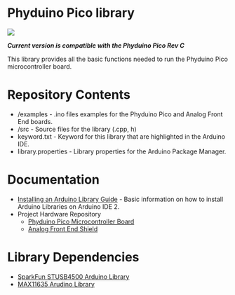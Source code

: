 # Phyduino Pico library

![](https://raw.github.com/UofTPhyEssSW/Student-Workshop-Course-L1/blob/main/images/Phyduino_Pico_RevC.png)

<p><b><i>Current version is compatible with the Phyduino Pico Rev C</i></b></p>

<p>
This library provides all the basic functions needed to run the Phyduino Pico microcontroller board.
</p>

# Repository Contents
- /examples - .ino files examples for the Phyduino Pico and Analog Front End boards.
- /src - Source files for the library (.cpp, h)
- keyword.txt - Keyword for this library that are highlighted in the Arduino IDE.
- library.properties - Library properties for the Arduino Package Manager.

# Documentation 
- <a href="https://docs.arduino.cc/software/ide-v2/tutorials/ide-v2-installing-a-library">Installing an Arduino Library Guide</a> - Basic information on how to install Arduino Libraries on Arduino IDE 2.
- Project Hardware Repository
    - <a href="https://github.com/UofTPhyEssSW/Student-Workshop-Course-L1/tree/main/hardware/phyduino_pico">Phyduino Pico Microcontroller Board</a>
    - <a href="https://github.com/UofTPhyEssSW/Student-Workshop-Course-L1/tree/main/hardware/analog_front_end_shield">Analog Front End Shield</a>

# Library Dependencies
- <a href="https://github.com/sparkfun/SparkFun_STUSB4500_Arduino_Library">SparkFun STUSB4500 Arduino Library</a>
- <a href="https://github.com/UofTPhyEssSW/Student-Workshop-Course-L1/tree/main/arduino/libraries/MAX11635">MAX11635 Arudino Library</a> 
